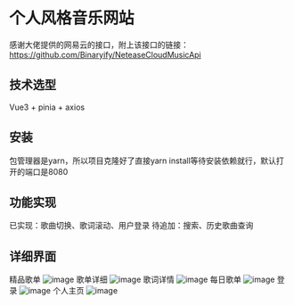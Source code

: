 # 个人风格音乐网站
感谢大佬提供的网易云的接口，附上该接口的链接：https://github.com/Binaryify/NeteaseCloudMusicApi
## 技术选型
Vue3 + pinia + axios
## 安装
包管理器是yarn，所以项目克隆好了直接yarn install等待安装依赖就行，默认打开的端口是8080
## 功能实现
已实现：歌曲切换、歌词滚动、用户登录
待追加：搜索、历史歌曲查询
## 详细界面
精品歌单
![image](https://user-images.githubusercontent.com/94585396/216762107-0be75f5c-a2b6-4103-a366-69c174ce36bf.png)
歌单详细
![image](https://user-images.githubusercontent.com/94585396/216762367-57ee01b3-2f4d-48b0-acb9-ae1c4cd0ed74.png)
歌词详情
![image](https://user-images.githubusercontent.com/94585396/216762410-3023bc89-48e5-4627-8520-f38985a0021e.png)
每日歌单
![image](https://user-images.githubusercontent.com/94585396/216762439-7d0c4a87-c9dc-45b4-b8cc-52342922514a.png)
登录
![image](https://user-images.githubusercontent.com/94585396/216762461-fa3a7889-7e60-4f82-9a76-7b7b58ff1e58.png)
个人主页
![image](https://user-images.githubusercontent.com/94585396/216762476-062b9ea7-a885-4231-8b20-e5dd4044dd90.png)





